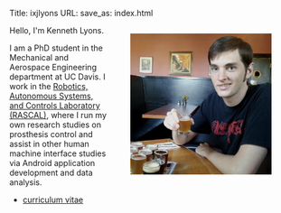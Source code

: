 Title: ixjlyons
URL:
save_as: index.html

<figure style="float: right">
    <img src="../images/north-coast.jpg"
        width=250 height=250/>
</figure>

Hello, I'm Kenneth Lyons.

I am a PhD student in the Mechanical and Aerospace Engineering department at UC
Davis. I work in the [Robotics, Autonomous Systems, and Controls Laboratory
(RASCAL)](https://research.engineering.ucdavis.edu/rascal/), where I run my own
research studies on prosthesis control and assist in other human machine
interface studies via Android application development and data analysis.

* [curriculum vitae](https://www.sharelatex.com/github/repos/ixjlyons/cv/builds/latest/output.pdf)
